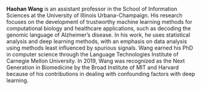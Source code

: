 **Haohan Wang** is an assistant professor in the School of Information Sciences at the University of Illinois Urbana-Champaign. His research focuses on the development of trustworthy machine learning methods for computational biology and healthcare applications, such as decoding the genomic language of Alzheimer’s disease. In his work, he uses statistical analysis and deep learning methods, with an emphasis on data analysis using methods least influenced by spurious signals. Wang earned his PhD in computer science through the Language Technologies Institute of Carnegie Mellon University. In 2019, Wang was recognized as the Next Generation in Biomedicine by the Broad Institute of MIT and Harvard because of his contributions in dealing with confounding factors with deep learning.